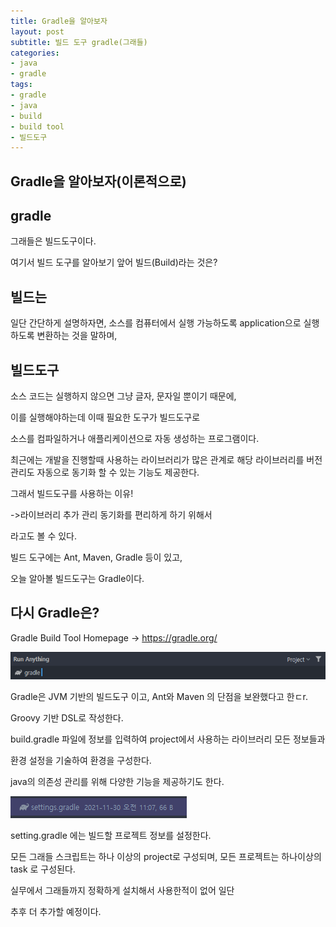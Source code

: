 ```yaml
---
title: Gradle을 알아보자
layout: post
subtitle: 빌드 도구 gradle(그래들)
categories:
- java
- gradle
tags:
- gradle
- java
- build
- build tool
- 빌드도구
---
```

## Gradle을 알아보자(이론적으로)

## gradle
그래들은 빌드도구이다.

여기서 빌드 도구를 알아보기 앞어 빌드(Build)라는 것은?


## 빌드는 
일단 간단하게 설명하자면, 소스를 컴퓨터에서 실행 가능하도록 application으로 실행하도록 변환하는 것을 말하며,

## 빌드도구

소스 코드는 실행하지 않으면 그냥 글자, 문자일 뿐이기 때문에,

이를 실행해야하는데 이때 필요한 도구가 빌드도구로

소스를 컴파일하거나 애플리케이션으로 자동 생성하는 프로그램이다.

최근에는 개발을 진행할때 사용하는 라이브러리가 많은 관계로 해당 라이브러리를 버전 관리도 자동으로 동기화 할 수 있는 기능도 제공한다.


그래서 빌드도구를 사용하는 이유!

->라이브러리 추가 관리 동기화를 편리하게 하기 위해서
 
 라고도 볼 수 있다.
 
 빌드 도구에는 Ant, Maven, Gradle 등이 있고, 
 
 오늘 알아볼 빌드도구는 Gradle이다.
 
 
 
## 다시 Gradle은?
 
 Gradle Build Tool Homepage -> <https://gradle.org/>
 
 ![gradle](/assets/images/post/gradle.png)
 
  
Gradle은 JVM 기반의 빌드도구 이고, Ant와 Maven 의 단점을 보완했다고 한ㄷr.

Groovy 기반 DSL로 작성한다.

build.gradle 파일에 정보를 입력하여 project에서 사용하는 라이브러리 모든 정보들과

환경 설정을 기술하여 환경을 구성한다.

java의 의존성 관리를 위해 다양한 기능을 제공하기도 한다.

![gradle](/assets/images/post/gradle2.png)

setting.gradle 에는 빌드할 프로젝트 정보를 설정한다.

모든 그래들 스크립트는 하나 이상의 project로 구성되며, 모든 프로젝트는 하나이상의 task 로 구성된다.

실무에서 그래들까지 정확하게 설치해서 사용한적이 없어 일단 

추후 더 추가할 예정이다.
